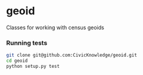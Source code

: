 geoid
=====

Classes for working with census geoids

### Running tests
```bash
git clone git@github.com:CivicKnowledge/geoid.git
cd geoid
python setup.py test
```



